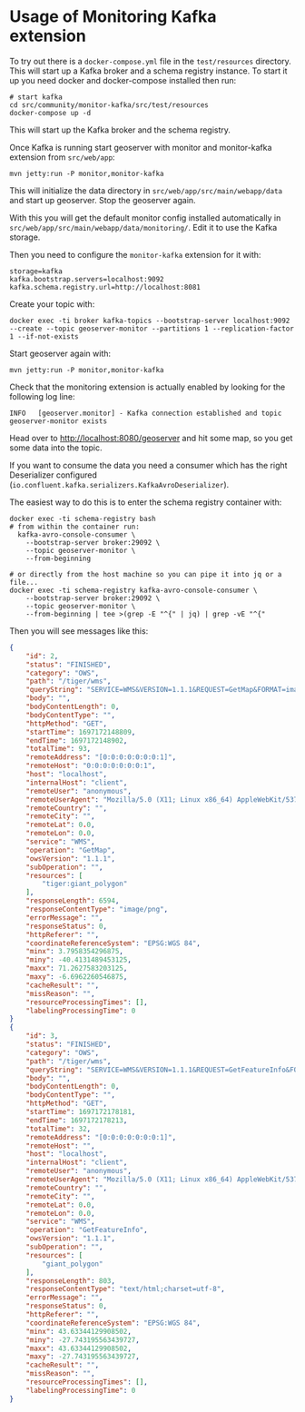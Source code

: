 # Usage of Monitoring Kafka extension

To try out there is a `docker-compose.yml` file in the `test/resources` directory. This will start up a Kafka broker and a schema registry instance. To start it up you need docker and docker-compose installed then run:

    # start kafka
    cd src/community/monitor-kafka/src/test/resources
    docker-compose up -d

This will start up the Kafka broker and the schema registry.

Once Kafka is running start geoserver with monitor and monitor-kafka extension from `src/web/app`:

    mvn jetty:run -P monitor,monitor-kafka

This will initialize the data directory in `src/web/app/src/main/webapp/data` and start up geoserver. Stop the geoserver again.

With this you will get the default monitor config installed automatically in `src/web/app/src/main/webapp/data/monitoring/`. Edit it to use the Kafka storage.

Then you need to configure the `monitor-kafka` extension for it with:

    storage=kafka
    kafka.bootstrap.servers=localhost:9092
    kafka.schema.registry.url=http://localhost:8081

Create your topic with:

    docker exec -ti broker kafka-topics --bootstrap-server localhost:9092 --create --topic geoserver-monitor --partitions 1 --replication-factor 1 --if-not-exists

Start geoserver again with:

    mvn jetty:run -P monitor,monitor-kafka

Check that the monitoring extension is actually enabled by looking for the following log line:

    INFO   [geoserver.monitor] - Kafka connection established and topic geoserver-monitor exists

Head over to <http://localhost:8080/geoserver> and hit some map, so you get some data into the topic.

If you want to consume the data you need a consumer which has the right Deserializer configured (`io.confluent.kafka.serializers.KafkaAvroDeserializer`).

The easiest way to do this is to enter the schema registry container with:

    docker exec -ti schema-registry bash
    # from within the container run:
      kafka-avro-console-consumer \
        --bootstrap-server broker:29092 \
        --topic geoserver-monitor \
        --from-beginning

    # or directly from the host machine so you can pipe it into jq or a file...
    docker exec -ti schema-registry kafka-avro-console-consumer \
        --bootstrap-server broker:29092 \
        --topic geoserver-monitor \
        --from-beginning | tee >(grep -E "^{" | jq) | grep -vE "^{"

Then you will see messages like this:

``` json
{
    "id": 2,
    "status": "FINISHED",
    "category": "OWS",
    "path": "/tiger/wms",
    "queryString": "SERVICE=WMS&VERSION=1.1.1&REQUEST=GetMap&FORMAT=image/png&TRANSPARENT=true&STYLES&LAYERS=tiger:giant_polygon&exceptions=application/vnd.ogc.se_inimage&SRS=EPSG:4326&WIDTH=768&HEIGHT=384&BBOX=3.7958354296875,-40.4131489453125,71.2627583203125,-6.6962260546875",
    "body": "",
    "bodyContentLength": 0,
    "bodyContentType": "",
    "httpMethod": "GET",
    "startTime": 1697172148809,
    "endTime": 1697172148902,
    "totalTime": 93,
    "remoteAddress": "[0:0:0:0:0:0:0:1]",
    "remoteHost": "0:0:0:0:0:0:0:1",
    "host": "localhost",
    "internalHost": "client",
    "remoteUser": "anonymous",
    "remoteUserAgent": "Mozilla/5.0 (X11; Linux x86_64) AppleWebKit/537.36 (KHTML, like Gecko) Chrome/117.0.0.0 Safari/537.36",
    "remoteCountry": "",
    "remoteCity": "",
    "remoteLat": 0.0,
    "remoteLon": 0.0,
    "service": "WMS",
    "operation": "GetMap",
    "owsVersion": "1.1.1",
    "subOperation": "",
    "resources": [
        "tiger:giant_polygon"
    ],
    "responseLength": 6594,
    "responseContentType": "image/png",
    "errorMessage": "",
    "responseStatus": 0,
    "httpReferer": "",
    "coordinateReferenceSystem": "EPSG:WGS 84",
    "minx": 3.7958354296875,
    "miny": -40.4131489453125,
    "maxx": 71.2627583203125,
    "maxy": -6.6962260546875,
    "cacheResult": "",
    "missReason": "",
    "resourceProcessingTimes": [],
    "labelingProcessingTime": 0
}
{
    "id": 3,
    "status": "FINISHED",
    "category": "OWS",
    "path": "/tiger/wms",
    "queryString": "SERVICE=WMS&VERSION=1.1.1&REQUEST=GetFeatureInfo&FORMAT=image/png&TRANSPARENT=true&QUERY_LAYERS=tiger:giant_polygon&STYLES&LAYERS=tiger:giant_polygon&exceptions=application/vnd.ogc.se_inimage&INFO_FORMAT=text/html&FEATURE_COUNT=50&X=50&Y=50&SRS=EPSG:4326&WIDTH=101&HEIGHT=101&BBOX=39.23891004908502,-32.22561743843973,48.11586317408502,-23.348664313439727",
    "body": "",
    "bodyContentLength": 0,
    "bodyContentType": "",
    "httpMethod": "GET",
    "startTime": 1697172178181,
    "endTime": 1697172178213,
    "totalTime": 32,
    "remoteAddress": "[0:0:0:0:0:0:0:1]",
    "remoteHost": "",
    "host": "localhost",
    "internalHost": "client",
    "remoteUser": "anonymous",
    "remoteUserAgent": "Mozilla/5.0 (X11; Linux x86_64) AppleWebKit/537.36 (KHTML, like Gecko) Chrome/117.0.0.0 Safari/537.36",
    "remoteCountry": "",
    "remoteCity": "",
    "remoteLat": 0.0,
    "remoteLon": 0.0,
    "service": "WMS",
    "operation": "GetFeatureInfo",
    "owsVersion": "1.1.1",
    "subOperation": "",
    "resources": [
        "giant_polygon"
    ],
    "responseLength": 803,
    "responseContentType": "text/html;charset=utf-8",
    "errorMessage": "",
    "responseStatus": 0,
    "httpReferer": "",
    "coordinateReferenceSystem": "EPSG:WGS 84",
    "minx": 43.63344129908502,
    "miny": -27.743195563439727,
    "maxx": 43.63344129908502,
    "maxy": -27.743195563439727,
    "cacheResult": "",
    "missReason": "",
    "resourceProcessingTimes": [],
    "labelingProcessingTime": 0
}
```
